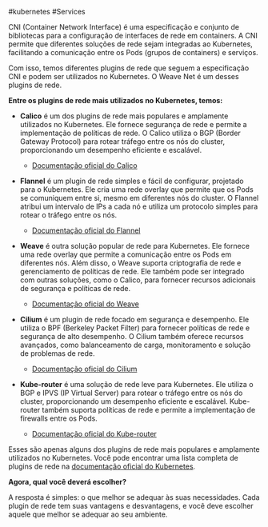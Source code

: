 #kubernetes #Services

CNI (Container Network Interface) é uma especificação e conjunto de bibliotecas para a configuração de interfaces de rede em containers. A CNI permite que diferentes soluções de rede sejam integradas ao Kubernetes, facilitando a comunicação entre os Pods (grupos de containers) e serviços.

Com isso, temos diferentes plugins de rede que seguem a especificação CNI e podem ser utilizados no Kubernetes. O Weave Net é um desses plugins de rede.

**Entre os plugins de rede mais utilizados no Kubernetes, temos:**

- **Calico** é um dos plugins de rede mais populares e amplamente utilizados no Kubernetes. Ele fornece segurança de rede e permite a implementação de políticas de rede. O Calico utiliza o BGP (Border Gateway Protocol) para rotear tráfego entre os nós do cluster, proporcionando um desempenho eficiente e escalável.
    - [Documentação oficial do Calico](https://projectcalico.docs.tigera.io/)

- **Flannel** é um plugin de rede simples e fácil de configurar, projetado para o Kubernetes. Ele cria uma rede overlay que permite que os Pods se comuniquem entre si, mesmo em diferentes nós do cluster. O Flannel atribui um intervalo de IPs a cada nó e utiliza um protocolo simples para rotear o tráfego entre os nós.
    - [Documentação oficial do Flannel](https://github.com/flannel-io/flannel)

- **Weave** é outra solução popular de rede para Kubernetes. Ele fornece uma rede overlay que permite a comunicação entre os Pods em diferentes nós. Além disso, o Weave suporta criptografia de rede e gerenciamento de políticas de rede. Ele também pode ser integrado com outras soluções, como o Calico, para fornecer recursos adicionais de segurança e políticas de rede.
    - [Documentação oficial do Weave](https://www.weave.works/docs/net/latest/overview/)

- **Cilium** é um plugin de rede focado em segurança e desempenho. Ele utiliza o BPF (Berkeley Packet Filter) para fornecer políticas de rede e segurança de alto desempenho. O Cilium também oferece recursos avançados, como balanceamento de carga, monitoramento e solução de problemas de rede.
    - [Documentação oficial do Cilium](https://docs.cilium.io/en/stable/)

- **Kube-router** é uma solução de rede leve para Kubernetes. Ele utiliza o BGP e IPVS (IP Virtual Server) para rotear o tráfego entre os nós do cluster, proporcionando um desempenho eficiente e escalável. Kube-router também suporta políticas de rede e permite a implementação de firewalls entre os Pods.
    - [Documentação oficial do Kube-router](https://www.kube-router.io/)

Esses são apenas alguns dos plugins de rede mais populares e amplamente utilizados no Kubernetes. Você pode encontrar uma lista completa de plugins de rede na [documentação oficial do Kubernetes](https://kubernetes.io/docs/concepts/cluster-administration/networking/).

**Agora, qual você deverá escolher?**

A resposta é simples: o que melhor se adequar às suas necessidades. Cada plugin de rede tem suas vantagens e desvantagens, e você deve escolher aquele que melhor se adequar ao seu ambiente.